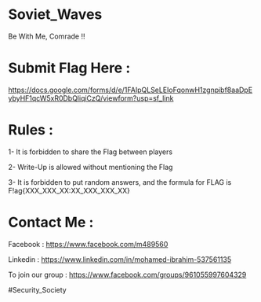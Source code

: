 # Soviet_Waves
Be With Me, Comrade !!

# Submit Flag Here :

https://docs.google.com/forms/d/e/1FAIpQLSeLEIoFqonwH1zgnpibf8aaDpEybyHF1qcW5xR0DbQliqiCzQ/viewform?usp=sf_link

# Rules :
1- It is forbidden to share the Flag between players

2- Write-Up is allowed without mentioning the Flag

3- It is forbidden to put random answers, and the formula for FLAG is F!ag{XXX_XXX_XX:XX_XXX_XXX_XX}



# Contact Me :

Facebook : https://www.facebook.com/m489560

Linkedin : https://www.linkedin.com/in/mohamed-ibrahim-537561135

To join our group : https://www.facebook.com/groups/961055997604329

#Security_Society
